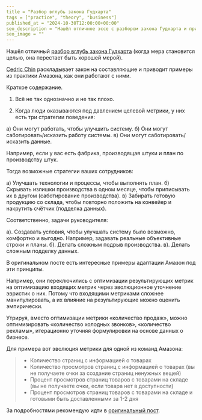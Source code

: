 ```yaml
---
title = "Разбор вглубь закона Гудхарта"
tags = ["practice", "theory", "business"]
published_at = "2024-10-30T12:00:00+00:00"
seo_description = "Нашёл отличное эссе с разбором закона Гудхарта и примерами из практики."
seo_image = ""
---
```


Нашёл отличный [разбор вглубь закона Гудхарта](https://commoncog.com/goodharts-law-not-useful/) (когда мера становится целью, она перестает быть хорошей мерой).

[Cedric Chin](https://commoncog.com/author/cedric/) раскладывает закон на составляющие и приводит примеры из практики Амазона, как они работают с ними.

Краткое содержание.

1. Всё не так однозначно и не так плохо.

2. Когда люди оказываются под давлением целевой метрики, у них есть три стратегии поведения:

а) Они могут работать, чтобы улучшить систему.
б) Они могут саботировать/исказить работу системы.
в) Они могут саботировать/исказить данные.

Например, если у вас есть фабрика, производящая штуки и план по производству штук.

Тогда возможные стратегии ваших сотрудников:

а) Улучшать технологии и процессы, чтобы выполнять план.
б) Скрывать излишки производства в одном месяце, чтобы приписывать их в другом (саботирование производства).
в) Забирать готовую продукцию со склада, чтобы повторно положить на конвейер и накрутить счётчик (подделка данных).

Соответственно, задачи руководителя:

а). Создавать условия, чтобы улучшать систему было возможно, комфортно и выгодно. Например, задавать реальные объективные строки и планы.
б). Делать сложным подрыв производства.
в). Делать сложным подделку данных.

В оригинальном посте есть интересные примеры адаптации Амазон под эти принципы.

Например, они переключились с оптимизации результирующих метрик на оптимизацию входящих метрик через эволюционное уточнение эвристик о них. Потому что входящими метриками сложнее манипулировать, а их влияние на результирующие можно оценить эмпирически.

Утрируя, вместо оптимизации метрики «количество продаж», можно оптимизировать «количество холодных звонков», «количество рекламы», итерационно уточняя формулировки на основе данных о бизнесе.

Для примера вот эволюция метрики для одной из команд Амазона:

> - Количество страниц с информацией о товарах
> - Количество просмотров страниц с информацией о товарах (вы не получаете очки за создание страниц ненужных вещей)
> - Процент просмотров страниц товаров с товарами на складе (вы не получаете очки, если товара нет в доступности)
> - Процент просмотров страниц товаров с товарами на складе и готовыми быть доставленными за 1-2 дня

За подробностями рекомендую идти в [оригинальный пост](https://commoncog.com/goodharts-law-not-useful/).

